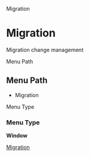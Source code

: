 
Migration
# Migration


Migration change management

Menu Path
## Menu Path



- Migration

Menu Type
### Menu Type

**Window**


[Migration](../../functional-guide/window/window-migration.md)